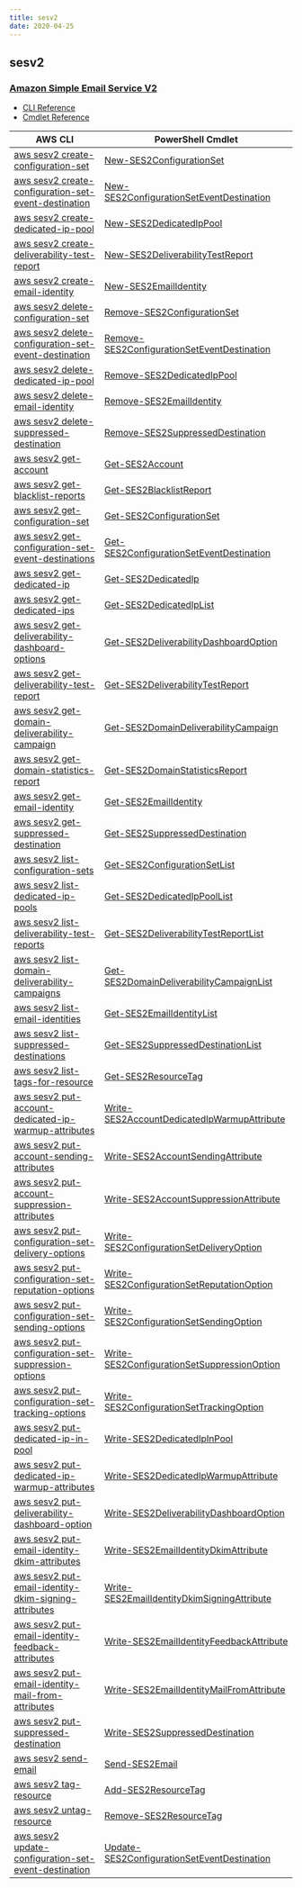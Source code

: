 ```yaml
---
title: sesv2
date: 2020-04-25
---
```


## sesv2

### [Amazon Simple Email Service V2](https://aws.amazon.com/ses/)

* [CLI Reference](https://docs.aws.amazon.com/cli/latest/reference/sesv2/index.html)
* [Cmdlet Reference](https://docs.aws.amazon.com/powershell/latest/reference/items/SimpleEmailV2_cmdlets.html)

|AWS CLI|PowerShell Cmdlet|
|----|----|
|[aws sesv2 create-configuration-set](https://docs.aws.amazon.com/cli/latest/reference/sesv2/create-configuration-set.html)|[New-SES2ConfigurationSet](https://docs.aws.amazon.com/powershell/latest/reference/items/New-SES2ConfigurationSet.html)|
|[aws sesv2 create-configuration-set-event-destination](https://docs.aws.amazon.com/cli/latest/reference/sesv2/create-configuration-set-event-destination.html)|[New-SES2ConfigurationSetEventDestination](https://docs.aws.amazon.com/powershell/latest/reference/items/New-SES2ConfigurationSetEventDestination.html)|
|[aws sesv2 create-dedicated-ip-pool](https://docs.aws.amazon.com/cli/latest/reference/sesv2/create-dedicated-ip-pool.html)|[New-SES2DedicatedIpPool](https://docs.aws.amazon.com/powershell/latest/reference/items/New-SES2DedicatedIpPool.html)|
|[aws sesv2 create-deliverability-test-report](https://docs.aws.amazon.com/cli/latest/reference/sesv2/create-deliverability-test-report.html)|[New-SES2DeliverabilityTestReport](https://docs.aws.amazon.com/powershell/latest/reference/items/New-SES2DeliverabilityTestReport.html)|
|[aws sesv2 create-email-identity](https://docs.aws.amazon.com/cli/latest/reference/sesv2/create-email-identity.html)|[New-SES2EmailIdentity](https://docs.aws.amazon.com/powershell/latest/reference/items/New-SES2EmailIdentity.html)|
|[aws sesv2 delete-configuration-set](https://docs.aws.amazon.com/cli/latest/reference/sesv2/delete-configuration-set.html)|[Remove-SES2ConfigurationSet](https://docs.aws.amazon.com/powershell/latest/reference/items/Remove-SES2ConfigurationSet.html)|
|[aws sesv2 delete-configuration-set-event-destination](https://docs.aws.amazon.com/cli/latest/reference/sesv2/delete-configuration-set-event-destination.html)|[Remove-SES2ConfigurationSetEventDestination](https://docs.aws.amazon.com/powershell/latest/reference/items/Remove-SES2ConfigurationSetEventDestination.html)|
|[aws sesv2 delete-dedicated-ip-pool](https://docs.aws.amazon.com/cli/latest/reference/sesv2/delete-dedicated-ip-pool.html)|[Remove-SES2DedicatedIpPool](https://docs.aws.amazon.com/powershell/latest/reference/items/Remove-SES2DedicatedIpPool.html)|
|[aws sesv2 delete-email-identity](https://docs.aws.amazon.com/cli/latest/reference/sesv2/delete-email-identity.html)|[Remove-SES2EmailIdentity](https://docs.aws.amazon.com/powershell/latest/reference/items/Remove-SES2EmailIdentity.html)|
|[aws sesv2 delete-suppressed-destination](https://docs.aws.amazon.com/cli/latest/reference/sesv2/delete-suppressed-destination.html)|[Remove-SES2SuppressedDestination](https://docs.aws.amazon.com/powershell/latest/reference/items/Remove-SES2SuppressedDestination.html)|
|[aws sesv2 get-account](https://docs.aws.amazon.com/cli/latest/reference/sesv2/get-account.html)|[Get-SES2Account](https://docs.aws.amazon.com/powershell/latest/reference/items/Get-SES2Account.html)|
|[aws sesv2 get-blacklist-reports](https://docs.aws.amazon.com/cli/latest/reference/sesv2/get-blacklist-reports.html)|[Get-SES2BlacklistReport](https://docs.aws.amazon.com/powershell/latest/reference/items/Get-SES2BlacklistReport.html)|
|[aws sesv2 get-configuration-set](https://docs.aws.amazon.com/cli/latest/reference/sesv2/get-configuration-set.html)|[Get-SES2ConfigurationSet](https://docs.aws.amazon.com/powershell/latest/reference/items/Get-SES2ConfigurationSet.html)|
|[aws sesv2 get-configuration-set-event-destinations](https://docs.aws.amazon.com/cli/latest/reference/sesv2/get-configuration-set-event-destinations.html)|[Get-SES2ConfigurationSetEventDestination](https://docs.aws.amazon.com/powershell/latest/reference/items/Get-SES2ConfigurationSetEventDestination.html)|
|[aws sesv2 get-dedicated-ip](https://docs.aws.amazon.com/cli/latest/reference/sesv2/get-dedicated-ip.html)|[Get-SES2DedicatedIp](https://docs.aws.amazon.com/powershell/latest/reference/items/Get-SES2DedicatedIp.html)|
|[aws sesv2 get-dedicated-ips](https://docs.aws.amazon.com/cli/latest/reference/sesv2/get-dedicated-ips.html)|[Get-SES2DedicatedIpList](https://docs.aws.amazon.com/powershell/latest/reference/items/Get-SES2DedicatedIpList.html)|
|[aws sesv2 get-deliverability-dashboard-options](https://docs.aws.amazon.com/cli/latest/reference/sesv2/get-deliverability-dashboard-options.html)|[Get-SES2DeliverabilityDashboardOption](https://docs.aws.amazon.com/powershell/latest/reference/items/Get-SES2DeliverabilityDashboardOption.html)|
|[aws sesv2 get-deliverability-test-report](https://docs.aws.amazon.com/cli/latest/reference/sesv2/get-deliverability-test-report.html)|[Get-SES2DeliverabilityTestReport](https://docs.aws.amazon.com/powershell/latest/reference/items/Get-SES2DeliverabilityTestReport.html)|
|[aws sesv2 get-domain-deliverability-campaign](https://docs.aws.amazon.com/cli/latest/reference/sesv2/get-domain-deliverability-campaign.html)|[Get-SES2DomainDeliverabilityCampaign](https://docs.aws.amazon.com/powershell/latest/reference/items/Get-SES2DomainDeliverabilityCampaign.html)|
|[aws sesv2 get-domain-statistics-report](https://docs.aws.amazon.com/cli/latest/reference/sesv2/get-domain-statistics-report.html)|[Get-SES2DomainStatisticsReport](https://docs.aws.amazon.com/powershell/latest/reference/items/Get-SES2DomainStatisticsReport.html)|
|[aws sesv2 get-email-identity](https://docs.aws.amazon.com/cli/latest/reference/sesv2/get-email-identity.html)|[Get-SES2EmailIdentity](https://docs.aws.amazon.com/powershell/latest/reference/items/Get-SES2EmailIdentity.html)|
|[aws sesv2 get-suppressed-destination](https://docs.aws.amazon.com/cli/latest/reference/sesv2/get-suppressed-destination.html)|[Get-SES2SuppressedDestination](https://docs.aws.amazon.com/powershell/latest/reference/items/Get-SES2SuppressedDestination.html)|
|[aws sesv2 list-configuration-sets](https://docs.aws.amazon.com/cli/latest/reference/sesv2/list-configuration-sets.html)|[Get-SES2ConfigurationSetList](https://docs.aws.amazon.com/powershell/latest/reference/items/Get-SES2ConfigurationSetList.html)|
|[aws sesv2 list-dedicated-ip-pools](https://docs.aws.amazon.com/cli/latest/reference/sesv2/list-dedicated-ip-pools.html)|[Get-SES2DedicatedIpPoolList](https://docs.aws.amazon.com/powershell/latest/reference/items/Get-SES2DedicatedIpPoolList.html)|
|[aws sesv2 list-deliverability-test-reports](https://docs.aws.amazon.com/cli/latest/reference/sesv2/list-deliverability-test-reports.html)|[Get-SES2DeliverabilityTestReportList](https://docs.aws.amazon.com/powershell/latest/reference/items/Get-SES2DeliverabilityTestReportList.html)|
|[aws sesv2 list-domain-deliverability-campaigns](https://docs.aws.amazon.com/cli/latest/reference/sesv2/list-domain-deliverability-campaigns.html)|[Get-SES2DomainDeliverabilityCampaignList](https://docs.aws.amazon.com/powershell/latest/reference/items/Get-SES2DomainDeliverabilityCampaignList.html)|
|[aws sesv2 list-email-identities](https://docs.aws.amazon.com/cli/latest/reference/sesv2/list-email-identities.html)|[Get-SES2EmailIdentityList](https://docs.aws.amazon.com/powershell/latest/reference/items/Get-SES2EmailIdentityList.html)|
|[aws sesv2 list-suppressed-destinations](https://docs.aws.amazon.com/cli/latest/reference/sesv2/list-suppressed-destinations.html)|[Get-SES2SuppressedDestinationList](https://docs.aws.amazon.com/powershell/latest/reference/items/Get-SES2SuppressedDestinationList.html)|
|[aws sesv2 list-tags-for-resource](https://docs.aws.amazon.com/cli/latest/reference/sesv2/list-tags-for-resource.html)|[Get-SES2ResourceTag](https://docs.aws.amazon.com/powershell/latest/reference/items/Get-SES2ResourceTag.html)|
|[aws sesv2 put-account-dedicated-ip-warmup-attributes](https://docs.aws.amazon.com/cli/latest/reference/sesv2/put-account-dedicated-ip-warmup-attributes.html)|[Write-SES2AccountDedicatedIpWarmupAttribute](https://docs.aws.amazon.com/powershell/latest/reference/items/Write-SES2AccountDedicatedIpWarmupAttribute.html)|
|[aws sesv2 put-account-sending-attributes](https://docs.aws.amazon.com/cli/latest/reference/sesv2/put-account-sending-attributes.html)|[Write-SES2AccountSendingAttribute](https://docs.aws.amazon.com/powershell/latest/reference/items/Write-SES2AccountSendingAttribute.html)|
|[aws sesv2 put-account-suppression-attributes](https://docs.aws.amazon.com/cli/latest/reference/sesv2/put-account-suppression-attributes.html)|[Write-SES2AccountSuppressionAttribute](https://docs.aws.amazon.com/powershell/latest/reference/items/Write-SES2AccountSuppressionAttribute.html)|
|[aws sesv2 put-configuration-set-delivery-options](https://docs.aws.amazon.com/cli/latest/reference/sesv2/put-configuration-set-delivery-options.html)|[Write-SES2ConfigurationSetDeliveryOption](https://docs.aws.amazon.com/powershell/latest/reference/items/Write-SES2ConfigurationSetDeliveryOption.html)|
|[aws sesv2 put-configuration-set-reputation-options](https://docs.aws.amazon.com/cli/latest/reference/sesv2/put-configuration-set-reputation-options.html)|[Write-SES2ConfigurationSetReputationOption](https://docs.aws.amazon.com/powershell/latest/reference/items/Write-SES2ConfigurationSetReputationOption.html)|
|[aws sesv2 put-configuration-set-sending-options](https://docs.aws.amazon.com/cli/latest/reference/sesv2/put-configuration-set-sending-options.html)|[Write-SES2ConfigurationSetSendingOption](https://docs.aws.amazon.com/powershell/latest/reference/items/Write-SES2ConfigurationSetSendingOption.html)|
|[aws sesv2 put-configuration-set-suppression-options](https://docs.aws.amazon.com/cli/latest/reference/sesv2/put-configuration-set-suppression-options.html)|[Write-SES2ConfigurationSetSuppressionOption](https://docs.aws.amazon.com/powershell/latest/reference/items/Write-SES2ConfigurationSetSuppressionOption.html)|
|[aws sesv2 put-configuration-set-tracking-options](https://docs.aws.amazon.com/cli/latest/reference/sesv2/put-configuration-set-tracking-options.html)|[Write-SES2ConfigurationSetTrackingOption](https://docs.aws.amazon.com/powershell/latest/reference/items/Write-SES2ConfigurationSetTrackingOption.html)|
|[aws sesv2 put-dedicated-ip-in-pool](https://docs.aws.amazon.com/cli/latest/reference/sesv2/put-dedicated-ip-in-pool.html)|[Write-SES2DedicatedIpInPool](https://docs.aws.amazon.com/powershell/latest/reference/items/Write-SES2DedicatedIpInPool.html)|
|[aws sesv2 put-dedicated-ip-warmup-attributes](https://docs.aws.amazon.com/cli/latest/reference/sesv2/put-dedicated-ip-warmup-attributes.html)|[Write-SES2DedicatedIpWarmupAttribute](https://docs.aws.amazon.com/powershell/latest/reference/items/Write-SES2DedicatedIpWarmupAttribute.html)|
|[aws sesv2 put-deliverability-dashboard-option](https://docs.aws.amazon.com/cli/latest/reference/sesv2/put-deliverability-dashboard-option.html)|[Write-SES2DeliverabilityDashboardOption](https://docs.aws.amazon.com/powershell/latest/reference/items/Write-SES2DeliverabilityDashboardOption.html)|
|[aws sesv2 put-email-identity-dkim-attributes](https://docs.aws.amazon.com/cli/latest/reference/sesv2/put-email-identity-dkim-attributes.html)|[Write-SES2EmailIdentityDkimAttribute](https://docs.aws.amazon.com/powershell/latest/reference/items/Write-SES2EmailIdentityDkimAttribute.html)|
|[aws sesv2 put-email-identity-dkim-signing-attributes](https://docs.aws.amazon.com/cli/latest/reference/sesv2/put-email-identity-dkim-signing-attributes.html)|[Write-SES2EmailIdentityDkimSigningAttribute](https://docs.aws.amazon.com/powershell/latest/reference/items/Write-SES2EmailIdentityDkimSigningAttribute.html)|
|[aws sesv2 put-email-identity-feedback-attributes](https://docs.aws.amazon.com/cli/latest/reference/sesv2/put-email-identity-feedback-attributes.html)|[Write-SES2EmailIdentityFeedbackAttribute](https://docs.aws.amazon.com/powershell/latest/reference/items/Write-SES2EmailIdentityFeedbackAttribute.html)|
|[aws sesv2 put-email-identity-mail-from-attributes](https://docs.aws.amazon.com/cli/latest/reference/sesv2/put-email-identity-mail-from-attributes.html)|[Write-SES2EmailIdentityMailFromAttribute](https://docs.aws.amazon.com/powershell/latest/reference/items/Write-SES2EmailIdentityMailFromAttribute.html)|
|[aws sesv2 put-suppressed-destination](https://docs.aws.amazon.com/cli/latest/reference/sesv2/put-suppressed-destination.html)|[Write-SES2SuppressedDestination](https://docs.aws.amazon.com/powershell/latest/reference/items/Write-SES2SuppressedDestination.html)|
|[aws sesv2 send-email](https://docs.aws.amazon.com/cli/latest/reference/sesv2/send-email.html)|[Send-SES2Email](https://docs.aws.amazon.com/powershell/latest/reference/items/Send-SES2Email.html)|
|[aws sesv2 tag-resource](https://docs.aws.amazon.com/cli/latest/reference/sesv2/tag-resource.html)|[Add-SES2ResourceTag](https://docs.aws.amazon.com/powershell/latest/reference/items/Add-SES2ResourceTag.html)|
|[aws sesv2 untag-resource](https://docs.aws.amazon.com/cli/latest/reference/sesv2/untag-resource.html)|[Remove-SES2ResourceTag](https://docs.aws.amazon.com/powershell/latest/reference/items/Remove-SES2ResourceTag.html)|
|[aws sesv2 update-configuration-set-event-destination](https://docs.aws.amazon.com/cli/latest/reference/sesv2/update-configuration-set-event-destination.html)|[Update-SES2ConfigurationSetEventDestination](https://docs.aws.amazon.com/powershell/latest/reference/items/Update-SES2ConfigurationSetEventDestination.html)|

